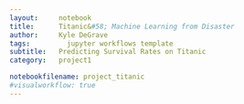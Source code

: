 ```yaml
---
layout:     notebook
title:      Titanic&#58; Machine Learning from Disaster
author:     Kyle DeGrave
tags: 		  jupyter workflows template
subtitle:   Predicting Survival Rates on Titanic
category:   project1

notebookfilename: project_titanic
#visualworkflow: true
---
```

